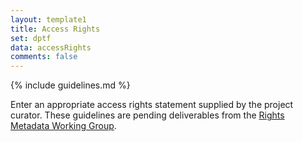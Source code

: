 ```yaml
---
layout: template1
title: Access Rights
set: dptf
data: accessRights
comments: false
---
```


{% include guidelines.md %}

Enter an appropriate access rights statement supplied by the project curator. These guidelines are pending deliverables from the [Rights Metadata Working Group](https://github.com/uhlibraries-digital/bcdams-map/wiki#rights-metadata-working-group-rmwg).
